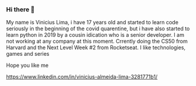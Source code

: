 ### Hi there 👋

My name is Vinicius Lima, i have 17 years old and started to learn code seriously in the beginning of the covid quarentine, but i have also started to learn python in 2019 by a cousin idication who is a senior developer.
I am not working at any company at this moment.
Crrently doing the CS50 from Harvard and the Next Level Week #2 from Rocketseat.
I like technologies, games and series

Hope you like me

https://www.linkedin.com/in/vinicius-almeida-lima-3281771b1/
<!--
**ViniciusLima10/ViniciusLima10** is a ✨ _special_ ✨ repository because its `README.md` (this file) appears on your GitHub profile.

Here are some ideas to get you started:

- 🔭 I’m currently working on ...
- 🌱 I’m currently learning ...
- 👯 I’m looking to collaborate on ...
- 🤔 I’m looking for help with ...
- 💬 Ask me about ...
- 📫 How to reach me: ...
- 😄 Pronouns: ...
- ⚡ Fun fact: ...
-->

